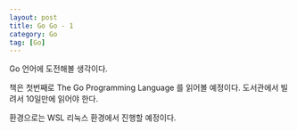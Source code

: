 ```yaml
---
layout: post
title: Go Go - 1
category: Go
tag: [Go]
---
```


Go 언어에 도전해볼 생각이다.  

책은 첫번째로 The Go Programming Language 를 읽어볼 예정이다. 도서관에서 빌려서 10일만에 읽어야 한다.  

환경으로는 WSL 리눅스 환경에서 진행할 예정이다.  



